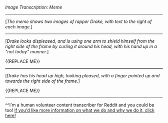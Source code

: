 *Image Transcription: Meme*

---

[*The meme shows two images of rapper Drake, with text to the right of each image.*]

---

[*Drake looks displeased, and is using one arm to shield himself from the right side of the frame by curling it around his head, with his hand up in a "not today" manner.*]

{{REPLACE ME}}

---

[*Drake has his head up high, looking pleased, with a finger pointed up and towards the right side of the frame.*] 

{{REPLACE ME}}

---

^^I'm&#32;a&#32;human&#32;volunteer&#32;content&#32;transcriber&#32;for&#32;Reddit&#32;and&#32;you&#32;could&#32;be&#32;too!&#32;[If&#32;you'd&#32;like&#32;more&#32;information&#32;on&#32;what&#32;we&#32;do&#32;and&#32;why&#32;we&#32;do&#32;it,&#32;click&#32;here!](https://www.reddit.com/r/TranscribersOfReddit/wiki/index)
